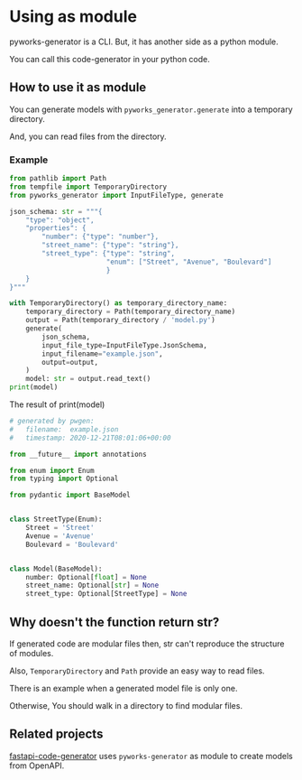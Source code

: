 # Using as module

pyworks-generator is a CLI. But, it has another side as a python module.

You can call this code-generator in your python code.

## How to use it as module

You can generate models with `pyworks_generator.generate` into a temporary directory.

And, you can read files from the directory.

### Example
```python
from pathlib import Path
from tempfile import TemporaryDirectory
from pyworks_generator import InputFileType, generate

json_schema: str = """{
    "type": "object",
    "properties": {
        "number": {"type": "number"},
        "street_name": {"type": "string"},
        "street_type": {"type": "string",
                        "enum": ["Street", "Avenue", "Boulevard"]
                        }
    }
}"""

with TemporaryDirectory() as temporary_directory_name:
    temporary_directory = Path(temporary_directory_name)
    output = Path(temporary_directory / 'model.py')
    generate(
        json_schema,
        input_file_type=InputFileType.JsonSchema,
        input_filename="example.json",
        output=output,
    )
    model: str = output.read_text()
print(model)
```

The result of print(model)
```python
# generated by pwgen:
#   filename:  example.json
#   timestamp: 2020-12-21T08:01:06+00:00

from __future__ import annotations

from enum import Enum
from typing import Optional

from pydantic import BaseModel


class StreetType(Enum):
    Street = 'Street'
    Avenue = 'Avenue'
    Boulevard = 'Boulevard'


class Model(BaseModel):
    number: Optional[float] = None
    street_name: Optional[str] = None
    street_type: Optional[StreetType] = None
```

## Why doesn't the function return str?

If generated code are modular files then, str can't reproduce the structure of modules.

Also, `TemporaryDirectory` and `Path` provide an easy way to read files.

There is an example when a generated model file is only one.

Otherwise, You should walk in a directory to find modular files.


## Related projects

[fastapi-code-generator](https://github.com/pyworksasia/fastapi-code-generator) uses `pyworks-generator` as module to create models from OpenAPI.
